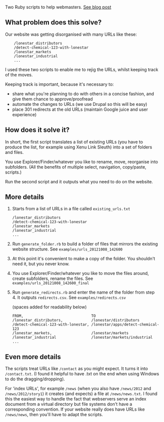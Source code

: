 Two Ruby scripts to help webmasters. [See blog post](http://www.rmorrison.net/mnemozzyne/url-shuffling-and-google-juice)

What problem does this solve?
-----------------------------

Our website was getting disorganised with many URLs like these:

        /lonestar_distributors
        /detect-chemical-123-with-lonestar
        /lonestar_markets
        /lonestar_industrial
        ...

I used these two scripts to enable me to rejig the URLs, whilst keeping track of the moves.

Keeping track is important, because it's necessary to:

- share what you're planning to do with others in a concise fashion, and give them chance to approve/proofread
- automate the changes to URLs (we use Drupal so this will be easy)
- place 301 redirects at the old URLs (maintain Google juice and user experience)

How does it solve it?
---------------------

In short, the first script translates a list of existing URLs (you have to produce the list, for example using Xenu Link Sleuth) into a 
set of folders and files.

You use Explorer/Finder/whatever you like to rename, move, reorganise into subfolders.  (All the benefits of multiple select,
navigation, copy/paste, scripts.)

Run the second script and it outputs what you need to do on the website.

More details
------------

1.  Starts from a list of URLs in a file called `existing_urls.txt`

        /lonestar_distributors
        /detect-chemical-123-with-lonestar
        /lonestar_markets
        /lonestar_industrial
        ...

2.  Run `generate_folder.rb` to build a folder of files that mirrors the existing website structure.  See `examples/urls_20121008_142600`

3.  At this point it's convenient to make a copy of the folder.  You shouldn't need it, but you never know.

4.  You use Explorer/Finder/whatever you like to move the files around, create subfolders, rename the files.  See `examples/urls_20121008_142600_final`

5.  Run `generate_redirects.rb` and enter the name of the folder from step 4.  It outputs `redirects.csv`.  See `examples/redirects.csv`

    (spaces added for readability below)

        FROM,                               TO
        /lonestar_distributors,             /lonestar/distributors
        /detect-chemical-123-with-lonestar, /lonestar/apps/detect-chemical-123
        /lonestar_markets,                  /lonestar/markets
        /lonestar_industrial                /lonestar/markets/industrial
        ...


Even more details
-----------------

The scripts treat URLs like `/contact` as you might expect.  It turns it into `/contact.txt`. (I found it helpful to have .txt on the end
when using Windows to do the dragging/dropping).

For 'index URLs', for example `/news` (when you also have `/news/2012` and `/news/2012/story1`) it creates (and expects) a file at `/news/news.txt`.
I found this the easiest way to handle the fact that webservers serve an index document from a virtual directory but file systems don't 
have a corresponding convention.  If your website really does have URLs like `/news/news`, then you'll have to adapt the scripts.